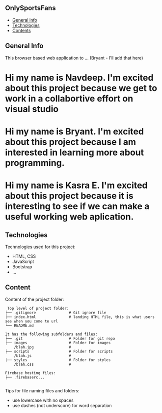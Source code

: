 ## OnlySportsFans

* [General info](#general-info)
* [Technologies](#technologies)
* [Contents](#content)

## General Info
This browser based web application to ... (Bryant - I'll add that here)
# Hi my name is Navdeep. I'm excited about this project because we get to work in a collabortive effort on visual studio
# Hi my name is Bryant. I'm excited about this project because I am interested in learning more about programming.
# Hi my name is Kasra E. I'm excited about this project because it is interesting to see if we can make a useful working web aplication. 
	
## Technologies
Technologies used for this project:
* HTML, CSS
* JavaScript
* Bootstrap 
* ...
	
## Content
Content of the project folder:

```
 Top level of project folder: 
├── .gitignore               # Git ignore file
├── index.html               # landing HTML file, this is what users see when you come to url
└── README.md

It has the following subfolders and files:
├── .git                     # Folder for git repo
├── images                   # Folder for images
    /blah.jpg                # 
├── scripts                  # Folder for scripts
    /blah.js                 # 
├── styles                   # Folder for styles
    /blah.css                # 

Firebase hosting files: 
├── .firebaserc...


```

Tips for file naming files and folders:
* use lowercase with no spaces
* use dashes (not underscore) for word separation

